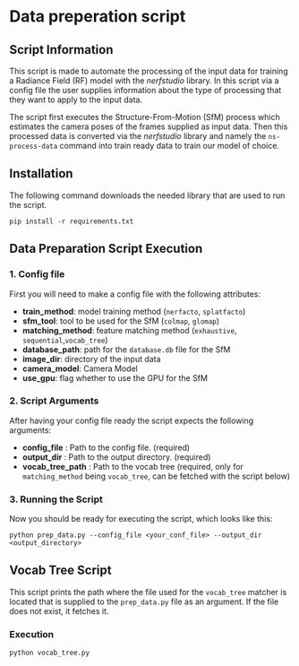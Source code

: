 # Data preperation script

## Script Information
This script is made to automate the processing of the input data for training a Radiance Field (RF) model with the *nerfstudio* library. In this script via a config file the user supplies information about the type of processing that they want to apply to the input data. 

The script first executes the Structure-From-Motion (SfM) process which estimates the camera poses of the frames supplied as input data.
Then this processed data is converted via the *nerfstudio* library and namely the `ns-process-data` command into train ready data to train our model of choice.

## Installation
The following command downloads the needed library that are used to run the script.

```
pip install -r requirements.txt
```

## Data Preparation Script Execution

### 1. Config file
First you will need to make a config file with the following attributes:
* **train_method**: model training method (`nerfacto`, `splatfacto`)
* **sfm_tool**: tool to be used for the SfM (`colmap`, `glomap`)
* **matching_method**: feature matching method (`exhaustive`, `sequential`,`vocab_tree`)
* **database_path**: path for the `database.db` file for the SfM
* **image_dir**: directory of the input data
* **camera_model**: Camera Model
* **use_gpu**: flag whether to use the GPU for the SfM 

### 2. Script Arguments
After having your config file ready the script expects the following arguments:
* **config_file** : Path to the config file. (required)
* **output_dir** : Path to the output directory. (required)
* **vocab_tree_path** : Path to the vocab tree (required, only for `matching_method` being `vocab_tree`, can be fetched with the script below)

### 3. Running the Script
Now you should be ready for executing the script, which looks like this:
```
python prep_data.py --config_file <your_conf_file> --output_dir <output_directory>
```

## Vocab Tree Script
This script prints the path where the file used for the `vocab_tree` matcher is located that is supplied to the `prep_data.py` file as an argument. If the file does not exist, it fetches it. 

### Execution
```
python vocab_tree.py
```